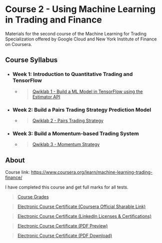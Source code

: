 # Course 2 - Using Machine Learning in Trading and Finance

Materials for the second course of the Machine Learning for Trading Specialization offered by Google Cloud and New York Institute of Finance on Coursera.

## Course Syllabus

+ ### Week 1: Introduction to Quantitative Trading and TensorFlow
  + > [Qwiklab 1 - Build a ML Model in TensorFlow using the Estimator API](https://github.com/PeterQiu0516/GoogleCloud-ML-for-Trading/tree/master/Course%202%20-%20Using%20Machine%20Learning%20in%20Trading%20and%20Finance/Qwiklab%201%20-%20Build%20a%20ML%20Model%20in%20TensorFlow%20using%20the%20Estimator%20API)

+ ### Week 2: Build a Pairs Trading Strategy Prediction Model

  + > [Qwiklab 2 - Pairs Trading Strategy](https://github.com/PeterQiu0516/GoogleCloud-ML-for-Trading/tree/master/Course%202%20-%20Using%20Machine%20Learning%20in%20Trading%20and%20Finance/Qwiklab%202%20-%20Pairs%20Trading%20Strategy)
+ ### Week 3: Build a Momentum-based Trading System

  + > [Qwiklab 3 - Momentum Strategy](https://github.com/PeterQiu0516/GoogleCloud-ML-for-Trading/tree/master/Course%202%20-%20Using%20Machine%20Learning%20in%20Trading%20and%20Finance/Qwiklab%203%20-%20Momentum%20Strategy)

## About

Course link: https://www.coursera.org/learn/machine-learning-trading-finance/

I have completed this course and get full marks for all tests.

>[Course Grades](https://github.com/PeterQiu0516/GoogleCloud-ML-for-Trading/blob/master/Course%201%20-%20Introduction%20to%20Trading%2C%20Machine%20Learning%20%26%20GCP/Course%20Grades.jpg)

>[Electronic Course Certificate (Coursera Official Sharable Link)](https://www.coursera.org/account/accomplishments/certificate/LP8JAXBGMKUZ)

>[Electronic Course Certificate (LinkedIn Licenses & Certifications)](https://www.linkedin.com/in/%E6%98%8C%E5%85%83-%E9%82%B1-b75857198/)


>[Electronic Course Certificate (PDF Preview)](https://github.com/PeterQiu0516/GoogleCloud-ML-for-Trading/blob/master/Course%201%20-%20Introduction%20to%20Trading%2C%20Machine%20Learning%20%26%20GCP/Course%20Certificate%20for%20Introduction%20to%20Trading%2C%20Machine%20Learning%20%26%20GCP.pdf)

>[Electronic Course Certificate (PDF Download)](https://github.com/PeterQiu0516/GoogleCloud-ML-for-Trading/raw/master/Course%201%20-%20Introduction%20to%20Trading%2C%20Machine%20Learning%20%26%20GCP/Course%20Certificate%20for%20Introduction%20to%20Trading%2C%20Machine%20Learning%20%26%20GCP.pdf)
